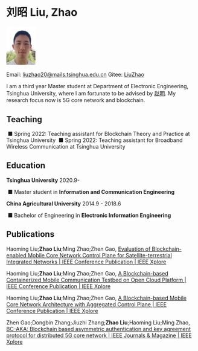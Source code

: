 # 刘昭 Liu, Zhao

<img src="image-20221119215634570.png" alt="image-20221119215634570" style="zoom:10%;" />

Email: liuzhao20@mails.tsinghua.edu.cn
Gitee: [LiuZhao](https://gitee.com/liu-zhao234568)

I am a third year Master student at Department of Electronic Engineering, Tsinghua University, where I am fortunate to be advised by [赵明](https://www.bnrist.tsinghua.edu.cn/js_content.jsp?urltype=news.NewsContentUrl&wbtreeid=1152&wbnewsid=2506). My research focus now is 5G core network and blockchain.

## Teaching

​	■  Spring 2022: Teaching assistant for Blockchain Theory and Practice at Tsinghua University
​	■  Spring 2022: Teaching assistant for Broadband Wireless Communication at Tsinghua University

## **Education**

**Tsinghua University**	2020.9-

​	■  Master student in **Information and Communication Engineering**

**China Agricultural University**	2014.9 - 2018.6

​	■  Bachelor of  Engineering in **Electronic Information Engineering**

## Publications

Haoming Liu;**Zhao Liu**;Ming Zhao;Zhen Gao, [Evaluation of Blockchain-enabled Mobile Core Network Control Plane for Satellite-terrestrial Integrated Networks | IEEE Conference Publication | IEEE Xplore](https://ieeexplore.ieee.org/document/9838479)

Haoming Liu;**Zhao Liu**;Ming Zhao;Zhen Gao, [A Blockchain-based Containerized Mobile Communication Testbed on Open Cloud Platform | IEEE Conference Publication | IEEE Xplore](https://ieeexplore.ieee.org/document/9814465)

Haoming Liu;**Zhao Liu**;Ming Zhao;Zhen Gao, [A Blockchain-based Mobile Core Network Architecture with Aggregated Control Plane | IEEE Conference Publication | IEEE Xplore](https://ieeexplore.ieee.org/document/9835075)

Zhen Gao;Dongbin Zhang;Jiuzhi Zhang;**Zhao Liu**;Haoming Liu;Ming Zhao, [BC-AKA: Blockchain based asymmetric authentication and key agreement protocol for distributed 5G core network | IEEE Journals & Magazine | IEEE Xplore](https://ieeexplore.ieee.org/document/9809995)

